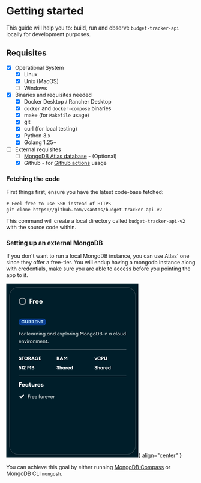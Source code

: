 # Getting started

This guide will help you to: build, run and observe `budget-tracker-api` locally for development purposes.

## Requisites

- [X] Operational System
    * [X] Linux
    * [X] Unix (MacOS)
    * [ ] Windows
- [x] Binaries and requisites needed
    * [X] Docker Desktop / Rancher Desktop
    * [X] `docker` and `docker-compose` binaries
    * [X] make (for `Makefile` usage)
    * [X] git
    * [X] curl (for local testing)
    * [X] Python 3.x
    * [X] Golang 1.25+
- [ ] External requisites
    * [ ] [MongoDB Atlas database](https://www.mongodb.com/cloud/atlas/register) - (Optional)
    * [X] Github - for [Github actions](https://github.com/features/actions) usage

### Fetching the code

First things first, ensure you have the latest code-base fetched:
 
```
# Feel free to use SSH instead of HTTPS
git clone https://github.com/vsantos/budget-tracker-api-v2
```

This command will create a local directory called `budget-tracker-api-v2` with the source code within.


### Setting up an external MongoDB

If you don't want to run a local MongoDB instance, you can use Atlas' one since they offer a free-tier. You will endup having a mongodb instance along with credentials, make sure you are able to access before you pointing the app to it.

![Architecture](./assets/mongodb_atlas_free_tier.png){ align="center" }

You can achieve this goal by either running [MongoDB Compass](https://www.mongodb.com/products/tools/compass) or MongoDB CLI `mongosh`.

<script src="https://giscus.app/client.js"
        data-repo="vsantos/budget-tracker-api-v2-discussions"
        data-repo-id="R_kgDOQApX1g"
        data-category="General"
        data-category-id="DIC_kwDOQApX1s4CwhAe"
        data-mapping="pathname"
        data-strict="0"
        data-reactions-enabled="1"
        data-emit-metadata="0"
        data-input-position="top"
        data-theme="catppuccin_frappe"
        data-lang="en"
        crossorigin="anonymous"
        async>
</script>